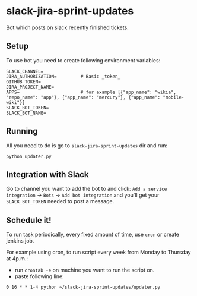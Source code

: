 # slack-jira-sprint-updates
Bot which posts on slack recently finished tickets.

## Setup
To use bot you need to create following environment variables:
```
SLACK_CHANNEL=
JIRA_AUTHORIZATION=         # Basic _token_
GITHUB_TOKEN=
JIRA_PROJECT_NAME=
APPS=                       # for example [{"app_name": "wikia", "repo_name": "app"}, {"app_name": "mercury"}, {"app_name": "mobile-wiki"}]
SLACK_BOT_TOKEN=
SLACK_BOT_NAME=
```

## Running
All you need to do is go to `slack-jira-sprint-updates` dir and run:

`python updater.py`

## Integration with Slack
Go to channel you want to add the bot to and click: `Add a service integration` -> `Bots` -> `Add bot integration` and you'll get your `SLACK_BOT_TOKEN` needed to post a message.

## Schedule it!
To run task periodically, every fixed amount of time, use `cron` or create jenkins job.

For example using cron, to run script every week from Monday to Thursday at 4p.m.:

* run `crontab -e` on machine you want to run the script on.
* paste following line:

`0 16 * * 1-4 python ~/slack-jira-sprint-updates/updater.py`

